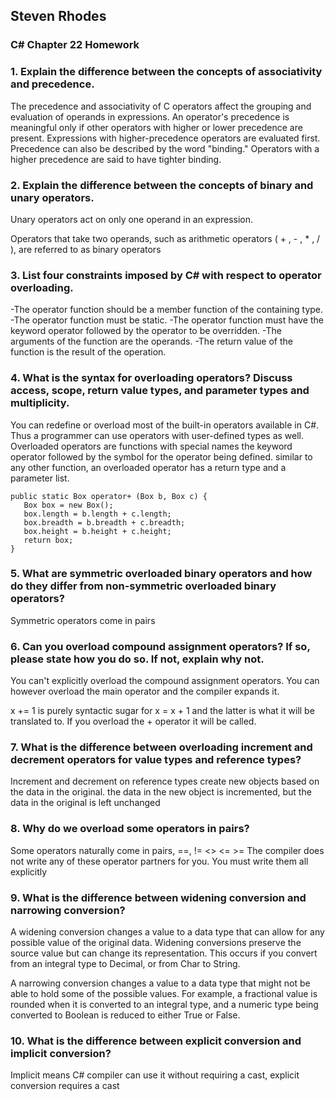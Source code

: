 ## Steven Rhodes
### C# Chapter 22 Homework

### 1. Explain the difference between the concepts of associativity and precedence.
The precedence and associativity of C operators affect the grouping and evaluation of operands in expressions. An operator's precedence is meaningful only if other operators with higher or lower precedence are present. Expressions with higher-precedence operators are evaluated first. Precedence can also be described by the word "binding." Operators with a higher precedence are said to have tighter binding.

### 2. Explain the difference between the concepts of binary and unary operators.
Unary operators act on only one operand in an expression. 

Operators that take two operands, such as arithmetic operators ( + , - , * , / ), are referred to as binary operators

### 3. List four constraints imposed by C# with respect to operator overloading.
-The operator function should be a member function of the containing type.
-The operator function must be static.
-The operator function must have the keyword operator followed by the operator to be overridden.
-The arguments of the function are the operands.
-The return value of the function is the result of the operation.

### 4. What is the syntax for overloading operators? Discuss access, scope, return value types, and parameter types and multiplicity.
You can redefine or overload most of the built-in operators available in C#. Thus a programmer can use operators with user-defined types as well. Overloaded operators are functions with special names the keyword operator followed by the symbol for the operator being defined. similar to any other function, an overloaded operator has a return type and a parameter list.


	public static Box operator+ (Box b, Box c) {
	   Box box = new Box();
	   box.length = b.length + c.length;
	   box.breadth = b.breadth + c.breadth;
	   box.height = b.height + c.height;
	   return box;
	}

### 5. What are symmetric overloaded binary operators and how do they differ from non-symmetric overloaded binary operators?
Symmetric operators come in pairs

### 6. Can you overload compound assignment operators? If so, please state how you do so. If not, explain why not.
You can't explicitly overload the compound assignment operators. You can however overload the main operator and the compiler expands it.

x += 1 is purely syntactic sugar for x = x + 1 and the latter is what it will be translated to. If you overload the + operator it will be called.

### 7. What is the difference between overloading increment and decrement operators for value types and reference types?
Increment and decrement on reference types create new objects based on the data in the original. the data in the new object is incremented, but the data in the original is left unchanged

### 8. Why do we overload some operators in pairs?
Some operators naturally come in pairs, ==, !=   <>   <= >=  The compiler does not write any of these operator partners for you. You must write them all explicitly

### 9. What is the difference between widening conversion and narrowing conversion?
A widening conversion changes a value to a data type that can allow for any possible value of the original data. Widening conversions preserve the source value but can change its representation. This occurs if you convert from an integral type to Decimal, or from Char to String.

A narrowing conversion changes a value to a data type that might not be able to hold some of the possible values. For example, a fractional value is rounded when it is converted to an integral type, and a numeric type being converted to Boolean is reduced to either True or False.

### 10. What is the difference between explicit conversion and implicit conversion?
Implicit means C# compiler can use it without requiring a cast, explicit conversion requires a cast